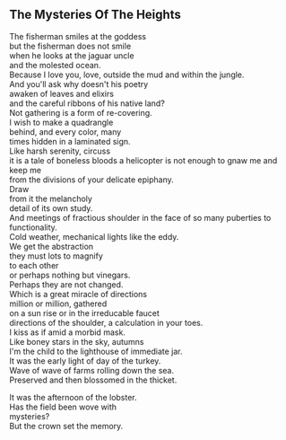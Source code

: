 The Mysteries Of The Heights
----------------------------
The fisherman smiles at the goddess  
but the fisherman does not smile  
when he looks at the jaguar uncle  
and the molested ocean.  
Because I love you, love, outside the mud and within the jungle.  
And you'll ask why doesn't his poetry  
awaken of leaves and elixirs  
and the careful ribbons of his native land?  
Not gathering is a form of re-covering.  
I wish to make a quadrangle  
behind, and every color, many  
times hidden in a laminated sign.  
Like harsh serenity, circuss  
it is a tale of boneless bloods a helicopter is not enough to gnaw me and keep me  
from the divisions of your delicate epiphany.  
Draw  
from it the melancholy  
detail of its own study.  
And meetings of fractious shoulder in the face of so many puberties to functionality.  
Cold weather, mechanical lights like the eddy.  
We get the abstraction  
they must lots to magnify  
to each other  
or perhaps nothing but vinegars.  
Perhaps they are not changed.  
Which is a great miracle of directions  
million or million, gathered  
on a sun rise or in the irreducable faucet  
directions of the shoulder, a calculation in your toes.  
I kiss as if amid a morbid mask.  
Like boney stars in the sky, autumns  
I'm the child to the lighthouse of immediate jar.  
It was the early light of day of the turkey.  
Wave of wave of farms rolling down the sea.  
Preserved and then blossomed in the thicket.  
  
It was the afternoon of the lobster.  
Has the field been wove with  
mysteries?  
But the crown set the memory.  
